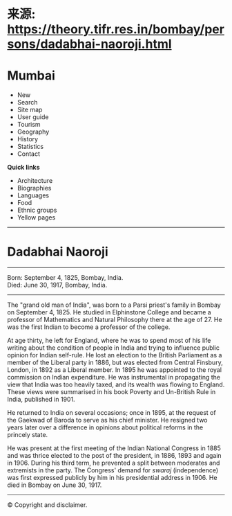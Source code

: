 # 来源: https://theory.tifr.res.in/bombay/persons/dadabhai-naoroji.html

# Mumbai

  * New
  * Search
  * Site map
  * User guide
  * Tourism
  * Geography
  * History
  * Statistics
  * Contact

**Quick links**

  * Architecture
  * Biographies
  * Languages
  * Food
  * Ethnic groups
  * Yellow pages



* * *

# Dadabhai Naoroji

* * *

Born: September 4, 1825, Bombay, India.  
Died: June 30, 1917, Bombay, India. 

* * *

The "grand old man of India", was born to a Parsi priest's family in Bombay on September 4, 1825. He studied in Elphinstone College and became a professor of Mathematics and Natural Philosophy there at the age of 27. He was the first Indian to become a professor of the college. 

At age thirty, he left for England, where he was to spend most of his life writing about the condition of people in India and trying to influence public opinion for Indian self-rule. He lost an election to the British Parliament as a member of the Liberal party in 1886, but was elected from Central Finsbury, London, in 1892 as a Liberal member. In 1895 he was appointed to the royal commission on Indian expenditure. He was instrumental in propagating the view that India was too heavily taxed, and its wealth was flowing to England. These views were summarised in his book Poverty and Un-British Rule in India, published in 1901. 

He returned to India on several occasions; once in 1895, at the request of the Gaekwad of Baroda to serve as his chief minister. He resigned two years later over a difference in opinions about political reforms in the princely state. 

He was present at the first meeting of the Indian National Congress in 1885 and was thrice elected to the post of the president, in 1886, 1893 and again in 1906. During his third term, he prevented a split between moderates and extremists in the party. The Congress' demand for _swaraj_ (independence) was first expressed publicly by him in his presidential address in 1906. He died in Bombay on June 30, 1917. 

* * *

© Copyright and disclaimer. 
